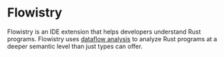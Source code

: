 # Flowistry

Flowistry is an IDE extension that helps developers understand Rust programs. Flowistry uses [dataflow analysis](https://en.wikipedia.org/wiki/Data-flow_analysis) to analyze Rust programs at a deeper semantic level than just types can offer.
